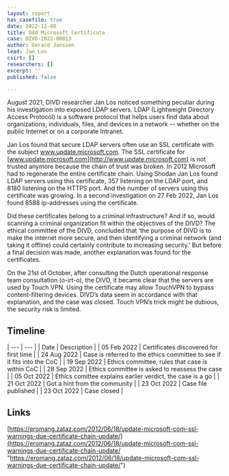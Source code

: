 ```yaml
---
layout: report
has_casefile: true
date: 2022-12-08
title: Odd Microsoft Certificate
case: DIVD-2022-00013
author: Gerard Janssen
lead: Jan Los
csirt: []
researchers: []
excerpt: ''
published: false

---
```

August 2021, DIVD researcher Jan Los noticed something peculiar during his investigation into exposed LDAP servers. LDAP (Lightweight Directory Access Protocol) is a software protocol that helps users find data about organizations, individuals, files, and devices in a network -- whether on the public Internet or on a corporate Intranet.

Jan Los found that secure LDAP servers often use an SSL certificate with the subject www.update.microsoft.com. The SSL certificate for [www.update.microsoft.com](http://www.update.microsoft.com) is not trusted anymore because the chain of trust was broken. In 2012 Microsoft had to regenerate the entire certificate chain. Using Shodan Jan Los found LDAP servers using this certificate, 357 listening on the LDAP port, and 8180 listening on the HTTPS port. And the number of servers using this certificate was growing. In a second investigation on 27 Feb 2022, Jan Los found 8588 ip-addresses using the certificate. 

Did these certificates belong to a criminal infrastructure? And if so, would scanning a criminal organization fit within the objectives of the DIVD? The ethical committee of the DIVD, concluded that ‘the purpose of DIVD is to make the internet more secure, and then identifying a criminal network (and taking it offline) could certainly contribute to increasing security.’ But before a final decision was made, another explanation was found for the certificates.

On the 21st of October, after consulting the Dutch operational response team consultation (o-irt-o), the DIVD, it became clear that the servers are used by Touch VPN. Using the certificate may allow TouchVPN to bypass content-filtering devices. DIVD’s data seem in accordance with that explanation, and the case was closed. Touch VPN’s trick might be dubious, the security risk is limited.

## **Timeline**

| --- | --- |
| Date | Description |
| 05 Feb 2022 | Certificates discovered for first time |
| 24 Aug 2022 | Case is referred to the ethics committee to see if it fits into the CoC |
| 19 Sep 2022 | Ethics committee, rules that case is within CoC |
| 28 Sep 2022 | Ethics committee is asked to reassess the case |
| 05 Oct 2022 | Ethics comittee explains earlier verdict, the case is a go |
| 21 Oct 2022 | Got a hint from the community |
| 23 Oct 2022 | Case file published |
| 23 Oct 2022 | Case closed |

## **Links**

[https://eromang.zataz.com/2012/06/18/update-microsoft-com-ssl-warnings-due-certificate-chain-update/](https://eromang.zataz.com/2012/06/18/update-microsoft-com-ssl-warnings-due-certificate-chain-update/ "https://eromang.zataz.com/2012/06/18/update-microsoft-com-ssl-warnings-due-certificate-chain-update/")